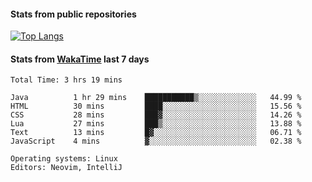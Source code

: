 #### Stats from public repositories

[![Top Langs](https://github-readme-stats.vercel.app/api/top-langs/?username=hyoghurt&layout=compact&exclude_repo=multiserver,docker_compose&langs_count=6)](https://github.com/anuraghazra/github-readme-stats)

#### Stats from [WakaTime](https://wakatime.com/@hyoghurt) last 7 days
<!--START_SECTION:waka-->

```text
Total Time: 3 hrs 19 mins

Java          1 hr 29 mins    ███████████▒░░░░░░░░░░░░░   44.99 %
HTML          30 mins         ████░░░░░░░░░░░░░░░░░░░░░   15.56 %
CSS           28 mins         ███▓░░░░░░░░░░░░░░░░░░░░░   14.26 %
Lua           27 mins         ███▒░░░░░░░░░░░░░░░░░░░░░   13.88 %
Text          13 mins         █▓░░░░░░░░░░░░░░░░░░░░░░░   06.71 %
JavaScript    4 mins          ▓░░░░░░░░░░░░░░░░░░░░░░░░   02.38 %

Operating systems: Linux
Editors: Neovim, IntelliJ
```

<!--END_SECTION:waka-->
